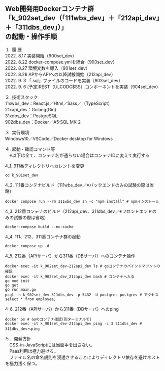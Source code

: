 Web開発用Dockerコンテナ群  
「k_902set_dev（「111wbs_dev」＋「212api_dev」＋「311dbs_dev」）」  
の起動・操作手順  
---

１. 履 歴  
2022. 8.17 実装開始（900set_dev）  
2022. 8.22 docker-compose.ymlを統合（900set_dev）  
2022. 8.27 環境変数を導入（901set_dev）  
2022. 8.28 APからAPIへの以降試験開始（212api_dev）  
2022. 9. 3 「.sql」ファイルのコードを実装（903set_dev）  
2022. 9. 6 (予定)REST（ULCODC$SS）コンポーネントを実装（904set_dev）  

２. 技術スタック  
11xwbs_dev：React.js／Html／Sass／（TypeScript）  
21xapi_dev：Golang(Gin)  
31xdbs_dev：PostgreSQL  
902dbs_dev：Docker／A5:SQL MK-2  

３. 実行環境  
Windows10／VSCode／Docker desktop for Windows   

４. 起動・確認コマンド等  
　※以下は全て、コンテナ名が通らない場合はコンテナIDに変えて実行する  

 4_1. 911番ディレクトリへカレントを変更  
```
cd k_901set_dev
```
 4_2. 111番コンテナビルド（111wbs_dev／※バックエンドのみの試験の際は省略）  
```
docker compose run --rm 111wbs_dev sh -c "npm install" # npmインストール
```
 4_3. 212番コンテナのビルド（212api_dev、311dbs_dev／※フロントエンドのみの試験の際は省略）  
```
docker-compose build --no-cache
```
 4_4. 111、212、311番コンテナ群の起動
```
docker compose up -d
```
 4_5. 212番（APiサーバ）から311番（DBサーバ）へのコンテナ操作  
```
docker exec -it k_902set_dev-212api_dev ls # goコンテナのバインドマウントの確認
docker exec -it k_902set_dev_212api_dev bash # コンテナへ入る
go mod init
go get
go run main.go
psql -h k_902set_dev-311dbs_dev -p 5432 -U postgres postgres # アクセス
select * from employee;
```
4-6. 212番（APIサーバ）から311番（DBサーバ）へのping  
```
docker ps # Goのコンテナ確認(別ターミナルで)
docker exec -it k_901set_dev-212api_dev ping -c 3 311dbs_dev # 311dbs_devへping
```
５．開発方針  
　CSS-in-JavaScriptには当面手を出さない。  
　Paas利用は極力避ける。  
　ファイル名の命名規則を浸透させることによりディレクトリ依存を避けネストを極力浅く保つ。  
<!--
３　今後の課題（覚え書き）  
①引き続きローカルのOSにはDocker Desktop for Windows以外のミドルウェアをインストールせず開発環境はDocker上に構築すること  
②「create-react-app」を使用せずに開発用コンテナを作成すること  
③「docker-compose.yml」ファイルをルートディレクトリ「myportfolio_k」直下で一つにまとめること  
-->
